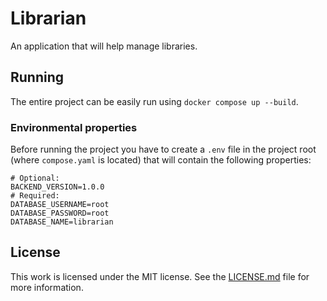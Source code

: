 # Librarian

An application that will help manage libraries.


## Running

The entire project can be easily run using `docker compose up --build`.

### Environmental properties

Before running the project you have to create a `.env` file in the project root (where `compose.yaml` is located)
that will contain the following properties:

```properties
# Optional:
BACKEND_VERSION=1.0.0
# Required:
DATABASE_USERNAME=root
DATABASE_PASSWORD=root
DATABASE_NAME=librarian
```


## License

This work is licensed under the MIT license. See the [LICENSE.md](LICENSE.md) file for more information.
